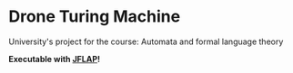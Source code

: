 # Drone Turing Machine
University's project for the course: Automata and formal language theory

**Executable with [JFLAP](http://www.jflap.org/)!**
